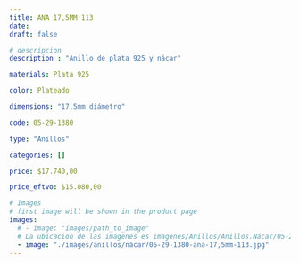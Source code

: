 ```yaml
---
title: ANA 17,5MM 113
date: 
draft: false

# descripcion
description : "Anillo de plata 925 y nácar"

materials: Plata 925

color: Plateado

dimensions: "17.5mm diámetro"

code: 05-29-1380

type: "Anillos"

categories: []

price: $17.740,00

price_eftvo: $15.080,00

# Images
# first image will be shown in the product page
images:
  # - image: "images/path_to_image"
  # La ubicacion de las imagenes es imagenes/Anillos/Anillos.Nácar/05-29-1380-ana-17,5mm-113
  - image: "./images/anillos/nácar/05-29-1380-ana-17,5mm-113.jpg"
---
```

